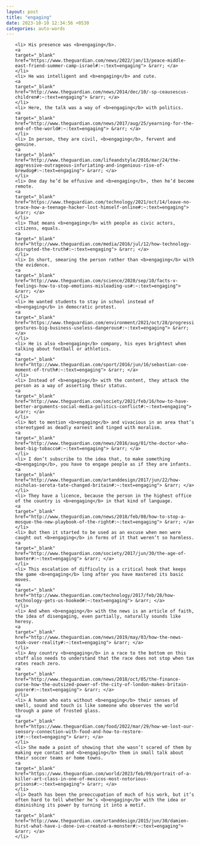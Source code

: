 ```yaml
---
layout: post
title: "engaging"
date: 2023-10-10 12:34:56 +0530
categories: auto-words
---
```

<ol>

    <li> His presence was <b>engaging</b>.
    <a 
    target="_blank" 
    href="https://www.theguardian.com/news/2022/jan/13/peace-middle-east-friend-summer-camp-israel#:~:text=engaging"> &rarr; </a>
    </li>
    <li> He was intelligent and <b>engaging</b> and cute.
    <a 
    target="_blank" 
    href="http://www.theguardian.com/news/2014/dec/10/-sp-ceausescus-children#:~:text=engaging"> &rarr; </a>
    </li>
    <li> Here, the talk was a way of <b>engaging</b> with politics.
    <a 
    target="_blank" 
    href="http://www.theguardian.com/news/2017/aug/25/yearning-for-the-end-of-the-world#:~:text=engaging"> &rarr; </a>
    </li>
    <li> In person, they are civil, <b>engaging</b>, fervent and genuine.
    <a 
    target="_blank" 
    href="http://www.theguardian.com/lifeandstyle/2016/mar/24/the-aggressive-outrageous-infuriating-and-ingenious-rise-of-brewdog#:~:text=engaging"> &rarr; </a>
    </li>
    <li> One day he’d be effusive and <b>engaging</b>, then he’d become remote.
    <a 
    target="_blank" 
    href="https://www.theguardian.com/technology/2021/oct/14/leave-no-trace-how-a-teenage-hacker-lost-himself-online#:~:text=engaging"> &rarr; </a>
    </li>
    <li> That means <b>engaging</b> with people as civic actors, citizens, equals.
    <a 
    target="_blank" 
    href="http://www.theguardian.com/media/2016/jul/12/how-technology-disrupted-the-truth#:~:text=engaging"> &rarr; </a>
    </li>
    <li> In short, smearing the person rather than <b>engaging</b> with the evidence.
    <a 
    target="_blank" 
    href="http://www.theguardian.com/science/2020/sep/10/facts-v-feelings-how-to-stop-emotions-misleading-us#:~:text=engaging"> &rarr; </a>
    </li>
    <li> He wanted students to stay in school instead of <b>engaging</b> in democratic protest.
    <a 
    target="_blank" 
    href="https://www.theguardian.com/environment/2021/oct/28/progressive-gestures-big-business-useless-dangerous#:~:text=engaging"> &rarr; </a>
    </li>
    <li> He is also <b>engaging</b> company, his eyes brightest when talking about football or athletics.
    <a 
    target="_blank" 
    href="http://www.theguardian.com/sport/2016/jun/16/sebastian-coe-moment-of-truth#:~:text=engaging"> &rarr; </a>
    </li>
    <li> Instead of <b>engaging</b> with the content, they attack the person as a way of asserting their status.
    <a 
    target="_blank" 
    href="http://www.theguardian.com/society/2021/feb/16/how-to-have-better-arguments-social-media-politics-conflict#:~:text=engaging"> &rarr; </a>
    </li>
    <li> Not to mention <b>engaging</b> and vivacious in an area that’s stereotyped as deadly earnest and tinged with moralism.
    <a 
    target="_blank" 
    href="http://www.theguardian.com/news/2016/aug/01/the-doctor-who-beat-big-tobacco#:~:text=engaging"> &rarr; </a>
    </li>
    <li> I don’t subscribe to the idea that, to make something <b>engaging</b>, you have to engage people as if they are infants.
    <a 
    target="_blank" 
    href="http://www.theguardian.com/artanddesign/2017/jun/22/how-nicholas-serota-tate-changed-britain#:~:text=engaging"> &rarr; </a>
    </li>
    <li> They have a licence, because the person in the highest office of the country is <b>engaging</b> in that kind of language.
    <a 
    target="_blank" 
    href="http://www.theguardian.com/news/2018/feb/08/how-to-stop-a-mosque-the-new-playbook-of-the-right#:~:text=engaging"> &rarr; </a>
    </li>
    <li> But then it started to be used as an excuse when men were caught out <b>engaging</b> in forms of it that weren’t so harmless.
    <a 
    target="_blank" 
    href="http://www.theguardian.com/society/2017/jun/30/the-age-of-banter#:~:text=engaging"> &rarr; </a>
    </li>
    <li> This escalation of difficulty is a critical hook that keeps the game <b>engaging</b> long after you have mastered its basic moves.
    <a 
    target="_blank" 
    href="http://www.theguardian.com/technology/2017/feb/28/how-technology-gets-us-hooked#:~:text=engaging"> &rarr; </a>
    </li>
    <li> And when <b>engaging</b> with the news is an article of faith, the idea of disengaging, even partially, naturally sounds like heresy.
    <a 
    target="_blank" 
    href="http://www.theguardian.com/news/2019/may/03/how-the-news-took-over-reality#:~:text=engaging"> &rarr; </a>
    </li>
    <li> Any country <b>engaging</b> in a race to the bottom on this stuff also needs to understand that the race does not stop when tax rates reach zero.
    <a 
    target="_blank" 
    href="http://www.theguardian.com/news/2018/oct/05/the-finance-curse-how-the-outsized-power-of-the-city-of-london-makes-britain-poorer#:~:text=engaging"> &rarr; </a>
    </li>
    <li> A human who eats without <b>engaging</b> their senses of smell, sound and touch is like someone who observes the world through a pane of frosted glass.
    <a 
    target="_blank" 
    href="https://www.theguardian.com/food/2022/mar/29/how-we-lost-our-sensory-connection-with-food-and-how-to-restore-it#:~:text=engaging"> &rarr; </a>
    </li>
    <li> She made a point of showing that she wasn’t scared of them by making eye contact and <b>engaging</b> them in small talk about their soccer teams or home towns.
    <a 
    target="_blank" 
    href="https://www.theguardian.com/world/2023/feb/09/portrait-of-a-killer-art-class-in-one-of-mexicos-most-notorious-prisons#:~:text=engaging"> &rarr; </a>
    </li>
    <li> Death has been the preoccupation of much of his work, but it’s often hard to tell whether he’s <b>engaging</b> with the idea or diminishing its power by turning it into a motif.
    <a 
    target="_blank" 
    href="http://www.theguardian.com/artanddesign/2015/jun/30/damien-hirst-what-have-i-done-ive-created-a-monster#:~:text=engaging"> &rarr; </a>
    </li>